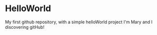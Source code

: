 # HelloWorld
My first github repository, with a simple helloWorld project
I'm Mary and I discovering gitHub!
